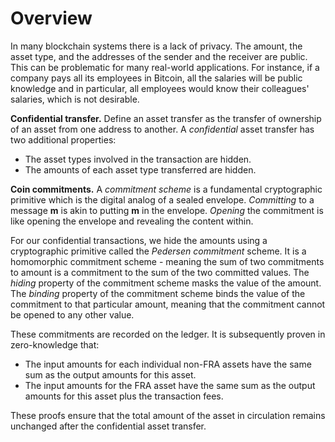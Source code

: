 # Overview

In many blockchain systems there is a lack of privacy. The amount, the asset type, and the addresses of the sender and the receiver are public. This can be problematic for many real-world applications. For instance, if a company pays all its employees in Bitcoin, all the salaries will be public knowledge and in particular, all employees would know their colleagues' salaries, which is not desirable.

**Confidential transfer.** Define an asset transfer as the transfer of ownership of an asset from one address to another. A *confidential* asset transfer has two additional properties:
- The asset types involved in the transaction are hidden. 
- The amounts of each asset type transferred are hidden.

**Coin commitments.** A *commitment scheme* is a fundamental cryptographic primitive which is the digital analog of a sealed envelope. *Committing* to a message **m** is akin to putting **m** in the envelope. *Opening* the commitment is like opening the envelope and revealing the content within.

For our confidential transactions, we hide the amounts using a cryptographic primitive called the *Pedersen commitment* scheme. It is a homomorphic commitment scheme - meaning the sum of two commitments to amount is a commitment to the sum of the two committed values. The *hiding* property of the commitment scheme masks the value of the amount. The *binding* property of the commitment scheme binds the value of the commitment to that particular amount, meaning that the commitment cannot be opened to any other value.

These commitments are recorded on the ledger. It is subsequently proven in zero-knowledge that:

- The input amounts for each individual non-FRA assets have the same sum as the output amounts for this asset. 
- The input amounts for the FRA asset have the same sum as the output amounts for this asset plus the transaction fees.

These proofs ensure that the total amount of the asset in circulation remains unchanged after the confidential asset transfer.